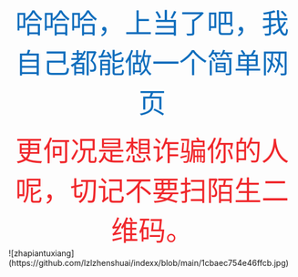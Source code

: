<!doctype html>
<html>
<head>
<meta charset="utf-8">
<title>国家反诈app下载</title>
	</head>

<body><div align="center"><font size="15" color="#0F6EBD" face="仿宋">哈哈哈，上当了吧，我自己都能做一个简单网页</font>
	<p></p>
	<font size="15" color="#F0282C" face="仿宋">更何况是想诈骗你的人呢，切记不要扫陌生二维码。</font></div>
	![zhapiantuxiang](https://github.com/lzlzhenshuai/indexx/blob/main/1cbaec754e46ffcb.jpg)


</body>
</html>
